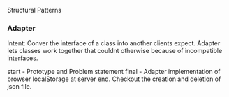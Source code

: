 Structural Patterns

### Adapter
Intent:
Conver the interface of a class into another clients expect. Adapter lets
classes work together that couldnt otherwise because of incompatible interfaces.

start - Prototype and Problem statement
final - Adapter implementation of browser localStorage at server end. Checkout the creation and deletion of json file.